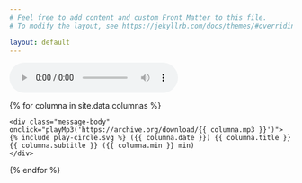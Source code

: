 ```yaml
---
# Feel free to add content and custom Front Matter to this file.
# To modify the layout, see https://jekyllrb.com/docs/themes/#overriding-theme-defaults

layout: default
---
```


<div class="container">
<div class="streaming">
    <audio id="audio" controls="controls">
        <source id="audioSource" src=""></source>
    </audio>
</div>
</div>

<div class="container">

{% for columna in site.data.columnas %}

<article class="message">

    <div class="message-body" onclick="playMp3('https://archive.org/download/{{ columna.mp3 }}')">
    {% include play-circle.svg %} ({{ columna.date }}) {{ columna.title }} {{ columna.subtitle }} ({{ columna.min }} min)
    </div>

</article>

{% endfor %}

</div>
